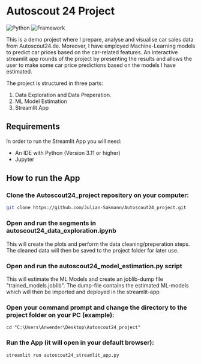 # Autoscout 24 Project

![Python](https://img.shields.io/badge/Python-3.11.5-blue)
![Framework](https://img.shields.io/badge/Streamlit-1.27-yellow)

This is a demo project where I prepare, analyse and visualise car sales data from Autoscout24.de.
Moreover, I have employed Machine-Learning models to predict car prices based on the car-related features.
An interactive streamlit app rounds of the project by presenting the results and allows the user to make some car price predictions based on the models I have estimated.

The project is structured in three parts:

1) Data Exploration and Data Preperation.
2) ML Model Estimation
3) Streamlit App

## Requirements

In order to run the Streamlit App you will need:
- An IDE with Python (Version 3.11 or higher)
- Jupyter

## How to run the App

### Clone the Autoscout24_project repository on your computer:

```bash
git clone https://github.com/Julian-Sakmann/Autoscout24_project.git
```
### Open and run the segments in autoscout24_data_exploration.ipynb
This will create the plots and perform the data cleaning/preperation steps.
The cleaned data will then be saved to the project folder for later use.

### Open and run the autoscout24_model_estimation.py script
This will estimate the ML Models and create an joblib-dump file "trained_models.joblib".
The dump-file contains the estimated ML-models which will then be imported and deployed in the streamlit-app

### Open your command prompt and change the directory to the project folder on your PC (example):
```
cd "C:\Users\Anwender\Desktop\Autoscout24_project"
```

### Run the App (it will open in your default browser):
```
streamlit run autoscout24_streamlit_app.py
```
























